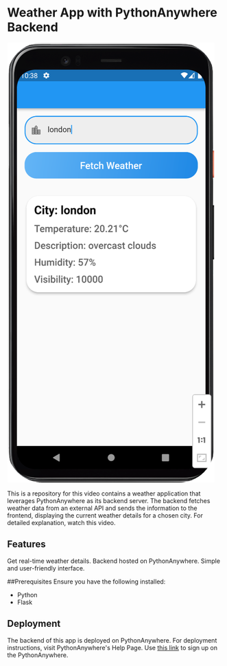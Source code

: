 # Weather App with PythonAnywhere Backend

![alt text](app.png)

This is a repository for this video contains a weather application that leverages PythonAnywhere as its backend server. The backend fetches weather data from an external API and sends the information to the frontend, displaying the current weather details for a chosen city. For detailed explanation, watch this video.

## Features
Get real-time weather details.
Backend hosted on PythonAnywhere.
Simple and user-friendly interface.

##Prerequisites
Ensure you have the following installed:
- Python
- Flask

## Deployment
The backend of this app is deployed on PythonAnywhere. For deployment instructions, visit PythonAnywhere's Help Page. Use [this link](https://www.pythonanywhere.com/?affiliate_id=0029eba8) to sign up on the PythonAnywhere.
